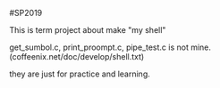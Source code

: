 #SP2019

This is term project about make "my shell"

get_sumbol.c, print_proompt.c, pipe_test.c is not mine. (coffeenix.net/doc/develop/shell.txt)

they are just for practice and learning.
